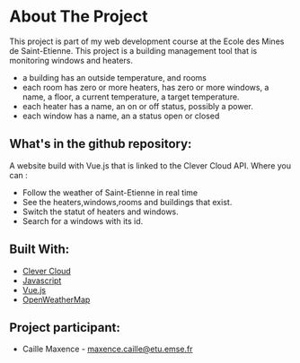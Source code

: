 <!-- ABOUT THE PROJECT -->
# About The Project

This project is part of my web development course at the Ecole des Mines de Saint-Etienne.
This project is a building management tool that is monitoring windows and heaters.
- a building has an outside temperature, and rooms
- each room has zero or more heaters, has zero or more windows, a name, a floor, a current temperature, a target temperature.
- each heater has a name, an on or off status, possibly a power.
- each window has a name, an a status open or closed

## What's in the github repository:
A website build with Vue.js that is linked to the Clever Cloud API. Where you can :
- Follow the weather of Saint-Etienne in real time
-  See the heaters,windows,rooms and buildings that exist.
-  Switch the statut of heaters and windows.
-  Search for a windows with its id.



## Built With:

* [Clever Cloud](https://www.clever-cloud.com/fr/)
* [Javascript](https://www.javascript.com/)
* [Vue.js](https://vuejs.org/)
* [OpenWeatherMap](https://openweathermap.org/)


## Project participant:

- Caille Maxence - maxence.caille@etu.emse.fr









